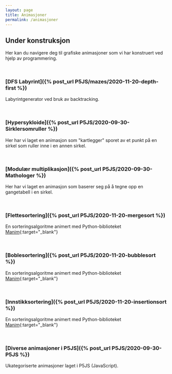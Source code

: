 ```yaml
---
layout: page
title: Animasjoner
permalink: /animasjoner
---
```


## **Under konstruksjon**

Her kan du navigere deg til grafiske animasjoner som vi har konstruert ved hjelp av programmering. 

<br>

### [DFS Labyrint]({% post_url P5JS/mazes/2020-11-20-depth-first %})
Labyrintgenerator ved bruk av backtracking.

<br>

### [Hypersykloide]({% post_url P5JS/2020-09-30-Sirklersomruller %})
Her har vi laget en animasjon som "kartlegger" sporet av et punkt på en sirkel som ruller inne i en annen sirkel.

<br>


### [Modulær multiplikasjon]({% post_url P5JS/2020-09-30-Mathologer %}) 
Her har vi laget en animasjon som baserer seg på å tegne opp en gangetabell i en sirkel.

<br>

### [Flettesortering]({% post_url P5JS/2020-11-20-mergesort %})
En sorteringsalgoritme animert med Python-biblioteket [Manim](https://www.manim.community/){:target="_blank"}

<br>

### [Boblesortering]({% post_url P5JS/2020-11-20-bubblesort %})
En sorteringsalgoritme animert med Python-biblioteket [Manim](https://www.manim.community/){:target="_blank"}

<br>

### [Innstikksortering]({% post_url P5JS/2020-11-20-insertionsort %})
En sorteringsalgoritme animert med Python-biblioteket [Manim](https://www.manim.community/){:target="_blank"}

<br>

### [Diverse animasjoner i P5JS]({% post_url P5JS/2020-09-30-P5JS %})
Ukategoriserte animasjoner laget i P5JS (JavaScript).

<br>